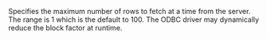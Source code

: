 Specifies the maximum number of rows to fetch at a time from the server. The range is 1
		which is the default to 100. The ODBC driver may dynamically reduce the block factor at runtime.